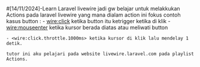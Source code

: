 #[14/11/2024]-Learn Laravel livewire 
    jadi gw belajar untuk melakkukan Actions pada
    laravel livewire yang mana dialam action ini fokus contoh kasus button :
    -  <wire:click> ketika button itu ketrigger ketika di klik
    - <wire:mouseenter> ketika kursor berada diatas atau meliwati button

    - <wire:click.throttle.1000ms> ketika kursor di klik lalu mendelay 1 detik.

    tutor ini aku pelajari pada website livewire.laravel.com pada playlist Actions.